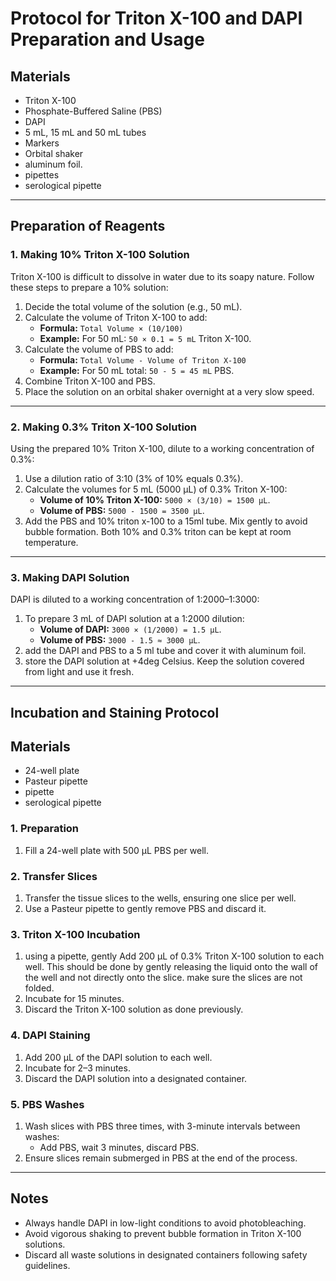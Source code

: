 # Protocol for Triton X-100 and DAPI Preparation and Usage

## Materials

- Triton X-100
- Phosphate-Buffered Saline (PBS)
- DAPI
- 5 mL, 15 mL and 50 mL tubes
- Markers
- Orbital shaker
- aluminum foil.
- pipettes
- serological pipette 

---

## Preparation of Reagents

### 1. **Making 10% Triton X-100 Solution**
Triton X-100 is difficult to dissolve in water due to its soapy nature. Follow these steps to prepare a 10% solution:
1. Decide the total volume of the solution (e.g., 50 mL).
2. Calculate the volume of Triton X-100 to add:
   - **Formula:** `Total Volume × (10/100)`
   - **Example:** For 50 mL: `50 × 0.1 = 5 mL` Triton X-100.
3. Calculate the volume of PBS to add:
   - **Formula:** `Total Volume - Volume of Triton X-100`
   - **Example:** For 50 mL total: `50 - 5 = 45 mL` PBS.
4. Combine Triton X-100 and PBS.
5. Place the solution on an orbital shaker overnight at a very slow speed.

---

### 2. **Making 0.3% Triton X-100 Solution**
Using the prepared 10% Triton X-100, dilute to a working concentration of 0.3%:
1. Use a dilution ratio of 3:10 (3% of 10% equals 0.3%).
2. Calculate the volumes for 5 mL (5000 µL) of 0.3% Triton X-100:
   - **Volume of 10% Triton X-100:** `5000 × (3/10) = 1500 µL`.
   - **Volume of PBS:** `5000 - 1500 = 3500 µL`.
3. Add the PBS and 10% triton x-100 to a 15ml tube. Mix gently to avoid bubble formation.
   Both 10% and 0.3% triton can be kept at room temperature.

---

### 3. **Making DAPI Solution**
DAPI is diluted to a working concentration of 1:2000–1:3000:
1. To prepare 3 mL of DAPI solution at a 1:2000 dilution:
   - **Volume of DAPI:** `3000 × (1/2000) = 1.5 µL`.
   - **Volume of PBS:** `3000 - 1.5 ≈ 3000 µL`.
2. add the DAPI and PBS to a 5 ml tube and cover it with aluminum foil.
3. store the DAPI solution at +4deg Celsius. Keep the solution covered from light and use it fresh.

---

## Incubation and Staining Protocol
## Materials
- 24-well plate
- Pasteur pipette
- pipette
- serological pipette 

### 1. **Preparation**
1. Fill a 24-well plate with 500 µL PBS per well.

### 2. **Transfer Slices**
1. Transfer the tissue slices to the wells, ensuring one slice per well.
2. Use a Pasteur pipette to gently remove PBS and discard it.

### 3. **Triton X-100 Incubation**
1. using a pipette, gently Add 200 µL of 0.3% Triton X-100 solution to each well. This should be done by gently releasing the liquid onto the wall of the well and not directly onto the slice. make sure the slices are not folded.
2. Incubate for 15 minutes.
3. Discard the Triton X-100 solution as done previously.

### 4. **DAPI Staining**
1. Add 200 µL of the DAPI solution to each well.
2. Incubate for 2–3 minutes.
3. Discard the DAPI solution into a designated container.

### 5. **PBS Washes**
1. Wash slices with PBS three times, with 3-minute intervals between washes:
   - Add PBS, wait 3 minutes, discard PBS.
2. Ensure slices remain submerged in PBS at the end of the process.

---

## Notes
- Always handle DAPI in low-light conditions to avoid photobleaching.
- Avoid vigorous shaking to prevent bubble formation in Triton X-100 solutions.
- Discard all waste solutions in designated containers following safety guidelines.
